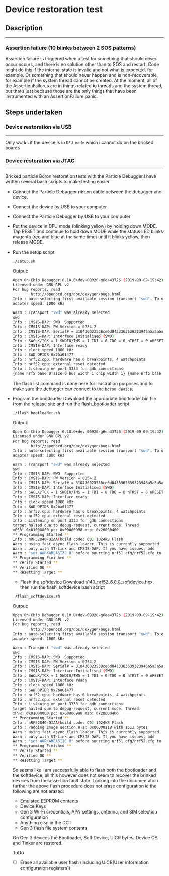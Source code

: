 # Device restoration test
## Description
---
### Assertion failure (10 blinks between 2 SOS patterns)

Assertion failure is triggered when a test for something that should never occur occurs, and there is no solution other than to SOS and restart. Code might do this if the internal state is invalid and not what is expected, for example. Or something that should never happen and is non-recoverable, for example if the system thread cannot be created. At the moment, all of the AssertionFailures are in things related to threads and the system thread, but that’s just because those are the only things that have been instrumented with an AssertionFailure panic.

## Steps undertaken
### Device restoration via USB
---
Only works if the device is in `DFU mode` which i cannot do on the bricked boards
### Device restoration via JTAG
---
Bricked particle Boron restoration tests with the Particle Debugger.I have written several bash scripts to make testing easier
- Connect the Particle Debugger ribbon cable between the debugger and device.
- Connect the device by USB to your computer
- Connect the Particle Debugger by USB to your computer
- Put the device in DFU mode (blinking yellow) by holding down MODE. Tap RESET and continue to hold down MODE while the status LED blinks magenta (red and blue at the same time) until it blinks yellow, then release MODE.
- Run the setup script
    ```bash
    ./setup.sh
    ```
    Output:
    ```bash
    Open On-Chip Debugger 0.10.0+dev-00920-g6ea43726 (2019-09-09-19:42)
    Licensed under GNU GPL v2
    For bug reports, read
            http://openocd.org/doc/doxygen/bugs.html
    Info : auto-selecting first available session transport "swd". To override use 'transport select    <transport>'.
    adapter speed: 1000 kHz

    Warn : Transport "swd" was already selected
    swd
    Info : CMSIS-DAP: SWD  Supported
    Info : CMSIS-DAP: FW Version = 0254.2
    Info : CMSIS-DAP: Serial# = 310436023538ce6d0433363639323946a5a5a5a597969908
    Info : CMSIS-DAP: Interface Initialised (SWD)
    Info : SWCLK/TCK = 1 SWDIO/TMS = 1 TDI = 0 TDO = 0 nTRST = 0 nRESET = 1
    Info : CMSIS-DAP: Interface ready
    Info : clock speed 1000 kHz
    Info : SWD DPIDR 0x2ba01477
    Info : nrf52.cpu: hardware has 6 breakpoints, 4 watchpoints
    Info : nrf52.cpu: external reset detected
    Info : Listening on port 3333 for gdb connections
    {name nrf5 base 0 size 0 bus_width 1 chip_width 1} {name nrf5 base 268439552 size 0 bus_width 1     chip_width 1}
    ```
    The flash list command is done here for illustration purposes and to make sure the debugger can connect to the `boron device`.
- Program the bootloader
    Download the appropriate bootloader bin file from the [release site](https://github.com/particle-iot/device-os/releases) and run the flash_bootloader script
    ```bash
    ./flash_bootloader.sh
    ```
    Output:
    ```bash
    Open On-Chip Debugger 0.10.0+dev-00920-g6ea43726 (2019-09-09-19:42)
    Licensed under GNU GPL v2
    For bug reports, read
            http://openocd.org/doc/doxygen/bugs.html
    Info : auto-selecting first available session transport "swd". To override use 'transport select    <transport>'.
    adapter speed: 1000 kHz

    Warn : Transport "swd" was already selected
    swd
    Info : CMSIS-DAP: SWD  Supported
    Info : CMSIS-DAP: FW Version = 0254.2
    Info : CMSIS-DAP: Serial# = 310436023538ce6d0433363639323946a5a5a5a597969908
    Info : CMSIS-DAP: Interface Initialised (SWD)
    Info : SWCLK/TCK = 1 SWDIO/TMS = 1 TDI = 0 TDO = 0 nTRST = 0 nRESET = 1
    Info : CMSIS-DAP: Interface ready
    Info : clock speed 1000 kHz
    Info : SWD DPIDR 0x2ba01477
    Info : nrf52.cpu: hardware has 6 breakpoints, 4 watchpoints
    Info : nrf52.cpu: external reset detected
    Info : Listening on port 3333 for gdb connections
    target halted due to debug-request, current mode: Thread 
    xPSR: 0x01000000 pc: 0x00000998 msp: 0x20000400
    ** Programming Started **
    Info : nRF52840-QIAA(build code: C0) 1024kB Flash
    Warn : using fast async flash loader. This is currently supported
    Warn : only with ST-Link and CMSIS-DAP. If you have issues, add
    Warn : "set WORKAREASIZE 0" before sourcing nrf51.cfg/nrf52.cfg to disable it
    ** Programming Finished **
    ** Verify Started **
    ** Verified OK **
    ** Resetting Target **
    ```
    - Flash the softdevice
    Download [s140_nrf52_6.0.0_softdevice.hex](https://docs.particle.io/assets/files/s140_nrf52_6.0.0_softdevice.hex), then run the flash_softdevice bash script
    ```bash
    ./flash_softdevice.sh
    ```
    Output:
    ```bash
    Open On-Chip Debugger 0.10.0+dev-00920-g6ea43726 (2019-09-09-19:42)
    Licensed under GNU GPL v2
    For bug reports, read
            http://openocd.org/doc/doxygen/bugs.html
    Info : auto-selecting first available session transport "swd". To override use 'transport select    <transport>'.
    adapter speed: 1000 kHz

    Warn : Transport "swd" was already selected
    swd
    Info : CMSIS-DAP: SWD  Supported
    Info : CMSIS-DAP: FW Version = 0254.2
    Info : CMSIS-DAP: Serial# = 310436023538ce6d0433363639323946a5a5a5a597969908
    Info : CMSIS-DAP: Interface Initialised (SWD)
    Info : SWCLK/TCK = 1 SWDIO/TMS = 1 TDI = 0 TDO = 0 nTRST = 0 nRESET = 1
    Info : CMSIS-DAP: Interface ready
    Info : clock speed 1000 kHz
    Info : SWD DPIDR 0x2ba01477
    Info : nrf52.cpu: hardware has 6 breakpoints, 4 watchpoints
    Info : nrf52.cpu: external reset detected
    Info : Listening on port 3333 for gdb connections
    target halted due to debug-request, current mode: Thread 
    xPSR: 0x01000000 pc: 0x00000998 msp: 0x20000400
    ** Programming Started **
    Info : nRF52840-QIAA(build code: C0) 1024kB Flash
    Info : Padding image section 0 at 0x00000a18 with 1512 bytes
    Warn : using fast async flash loader. This is currently supported
    Warn : only with ST-Link and CMSIS-DAP. If you have issues, add
    Warn : "set WORKAREASIZE 0" before sourcing nrf51.cfg/nrf52.cfg to disable it
    ** Programming Finished **
    ** Verify Started **
    ** Verified OK **
    ** Resetting Target **
    ```
    So seems like i am successfully able to flash both the bootloader and the softdevice, all this however does not seem to recover the brinked devices from the assertion fault state. Looking into the documentation further the above flash procedure does not erase configuration ie the following are not erased:
    - Emulated EEPROM contents
    - Device Keys
    - Gen 3 Wi-Fi credentials, APN settings, antenna, and SIM selection configuration
    - Anything else in the DCT
    - Gen 3 flash file system contents
    
    On Gen 3 devices the Bootloader, Soft Device, UICR bytes, Device OS, and Tinker are restored.

    ToDo
    - [ ] Erase all available user flash (including UICR[User information configuration registers])